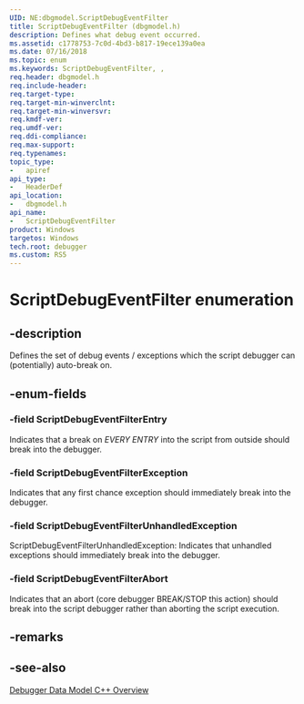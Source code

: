 ```yaml
---
UID: NE:dbgmodel.ScriptDebugEventFilter
title: ScriptDebugEventFilter (dbgmodel.h)
description: Defines what debug event occurred.
ms.assetid: c1778753-7c0d-4bd3-b817-19ece139a0ea
ms.date: 07/16/2018
ms.topic: enum
ms.keywords: ScriptDebugEventFilter, , 
req.header: dbgmodel.h
req.include-header:
req.target-type:
req.target-min-winverclnt:
req.target-min-winversvr:
req.kmdf-ver:
req.umdf-ver:
req.ddi-compliance:
req.max-support:
req.typenames: 
topic_type: 
-	apiref
api_type: 
-	HeaderDef
api_location: 
-	dbgmodel.h
api_name: 
-	ScriptDebugEventFilter
product: Windows
targetos: Windows
tech.root: debugger
ms.custom: RS5
---
```


# ScriptDebugEventFilter enumeration

## -description

Defines the set of debug events / exceptions which the script debugger can (potentially) auto-break on.

## -enum-fields

### -field ScriptDebugEventFilterEntry
Indicates that a break on *EVERY ENTRY* into the script from outside should break into the debugger.

### -field ScriptDebugEventFilterException 
Indicates that any first chance exception should immediately break into the debugger.

### -field ScriptDebugEventFilterUnhandledException 
ScriptDebugEventFilterUnhandledException: Indicates that unhandled exceptions should immediately break into the debugger.

### -field ScriptDebugEventFilterAbort 
Indicates that an abort (core debugger BREAK/STOP this action) should break into the script debugger rather than aborting the script execution.

## -remarks

## -see-also

[Debugger Data Model C++ Overview](https://docs.microsoft.com/windows-hardware/drivers/debugger/data-model-cpp-overview)
